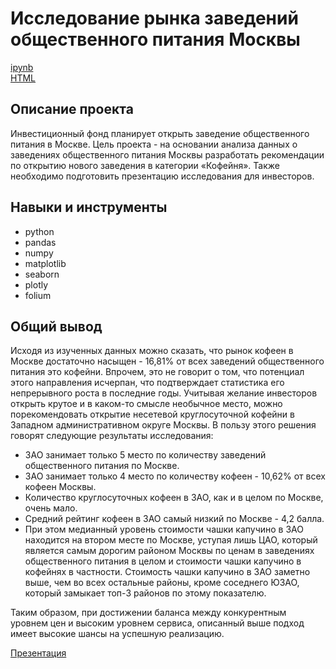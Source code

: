 # Исследование рынка заведений общественного питания Москвы

[ipynb](p11_catering_research.ipynb)\
[HTML](http://htmlpreview.github.io/?https://github.com/ilyaapa/portfolio/blob/main/Catering%20Research/p11_catering_research.html)

## Описание проекта

Инвестиционный фонд планирует открыть заведение общественного питания в Москве. Цель проекта - на основании анализа данных о заведениях общественного
питания Москвы разработать рекомендации по открытию нового заведения в категории «Кофейня». Также необходимо подготовить презентацию исследования для инвесторов.

## Навыки и инструменты

- python
- pandas
- numpy
- matplotlib
- seaborn
- plotly
- folium

## Общий вывод

Исходя из изученных данных можно сказать, что рынок кофеен в Москве достаточно насыщен - 16,81% от всех заведений общественного питания это кофейни. 
Впрочем, это не говорит о том, что потенциал этого направления исчерпан, что подтверждает статистика его непрерывного роста в последние годы. Учитывая
желание инвесторов открыть крутое и в каком-то смысле необычное место, можно порекомендовать открытие несетевой круглосуточной кофейни в Западном 
административном округе Москвы. В пользу этого решения говорят следующие результаты исследования:

- ЗАО занимает только 5 место по количеству заведений общественного питания по Москве.
- ЗАО занимает только 4 место по количеству кофеен - 10,62% от всех кофеен Москвы.
- Количество круглосуточных кофеен в ЗАО, как и в целом по Москве, очень мало.
- Средний рейтинг кофеен в ЗАО самый низкий по Москве - 4,2 балла.
- При этом медианный уровень стоимости чашки капучино в ЗАО находится на втором месте по Москве, уступая лишь ЦАО, который является самым дорогим районом
Москвы по ценам в заведениях общественного питания в целом и стоимости чашки капучино в кофейнях в частности. Стоимость чашки капучино в ЗАО заметно выше,
чем во всех остальные районы, кроме соседнего ЮЗАО, который замыкает топ-3 районов по этому показателю.

Таким образом, при достижении баланса между конкурентным уровнем цен и высоким уровнем сервиса, описанный выше подход имеет высокие шансы на успешную реализацию.

[Презентация](https://disk.yandex.ru/i/0YxKLRBaSNoWtg)